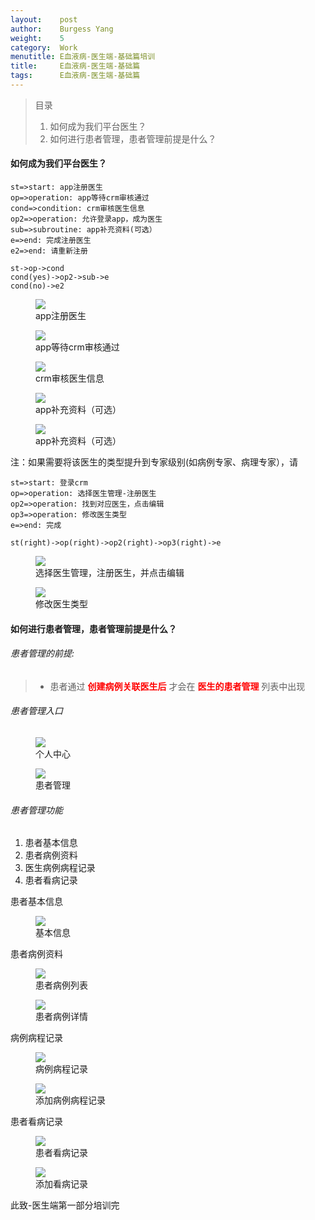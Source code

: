 ```yaml
---
layout:    post
author:    Burgess Yang
weight:    5
category:  Work          
menutitle: E血液病-医生端-基础篇培训
title:     E血液病-医生端-基础篇
tags:      E血液病-医生端-基础篇
---
```


<style>
.fr {color:red}
.fdg {color: #333} 
</style>

> 目录
> 1. 如何成为我们平台医生？
> 2. 如何进行患者管理，患者管理前提是什么？

#### 如何成为我们平台医生？
```flow
st=>start: app注册医生
op=>operation: app等待crm审核通过
cond=>condition: crm审核医生信息
op2=>operation: 允许登录app，成为医生
sub=>subroutine: app补充资料(可选）
e=>end: 完成注册医生
e2=>end: 请重新注册

st->op->cond
cond(yes)->op2->sub->e
cond(no)->e2
```

<div class="album">
   <figure>
      <img src="{{ "/media/img/20170321/doctor_register.jpeg" | absolute_url }}" />
      <figcaption>app注册医生</figcaption>
   </figure>
   <figure>
      <img src="{{ "/media/img/20170321/doctor_register_2.jpeg" | absolute_url }}" />
      <figcaption>app等待crm审核通过</figcaption>
   </figure>
   <figure>
      <img src="{{ "/media/img/20170321/crm_auth_doctor.png" | absolute_url }}" />
      <figcaption>crm审核医生信息</figcaption>
   </figure>
   <figure>
      <img src="{{ "/media/img/20170321/fill_information.jpeg" | absolute_url }}" />
      <figcaption>app补充资料（可选）</figcaption>
   </figure>
   <figure>
      <img src="{{ "/media/img/20170321/fill_information_2.jpeg" | absolute_url }}" />
      <figcaption>app补充资料（可选）</figcaption>
   </figure>
</div>

注：如果需要将该医生的类型提升到专家级别(如病例专家、病理专家），请
```flow
st=>start: 登录crm
op=>operation: 选择医生管理-注册医生
op2=>operation: 找到对应医生，点击编辑
op3=>operation: 修改医生类型
e=>end: 完成

st(right)->op(right)->op2(right)->op3(right)->e
```
<div class="album">
   <figure>
      <img src="{{ "/media/img/20170321/edit_doctor_type.png" | absolute_url }}" />
      <figcaption>选择医生管理，注册医生，并点击编辑</figcaption>
   </figure>
   <figure>
      <img src="{{ "/media/img/20170321/edit_doctor_type_2.png" | absolute_url }}" />
      <figcaption>修改医生类型</figcaption>
   </figure>
</div>


#### 如何进行患者管理，患者管理前提是什么？

###### 患者管理的前提:
>
> * 患者通过 **<span class="fr">创建病例关联医生后</span>** 才会在 **<span class="fr">医生的患者管理</span>** 列表中出现

###### 患者管理入口
<div class="album">
   <figure>
      <img src="{{ "/media/img/20170321/personal_center.jpeg" | absolute_url }}" />
      <figcaption>个人中心</figcaption>
   </figure>
   <figure>
      <img src="{{ "/media/img/20170321/patient_infromation.jpeg" | absolute_url }}" />
      <figcaption>患者管理</figcaption>
   </figure>
</div>

###### 患者管理功能
1. 患者基本信息
2. 患者病例资料
3. 医生病例病程记录
4. 患者看病记录

患者基本信息 
<div class="album">
   <figure>
      <img src="{{ "/media/img/20170321/base_information.jpeg" | absolute_url }}" />
      <figcaption>基本信息</figcaption>
   </figure>
</div>

患者病例资料 
<div class="album">
   <figure>
      <img src="{{ "/media/img/20170321/case_list.jpeg" | absolute_url }}" />
      <figcaption>患者病例列表</figcaption>
   </figure>
   <figure>
      <img src="{{ "/media/img/20170321/case_detail.jpeg" | absolute_url }}" />
      <figcaption>患者病例详情</figcaption>
   </figure>
</div>

病例病程记录 
<div class="album">
   <figure>
      <img src="{{ "/media/img/20170321/case_process_record.jpeg" | absolute_url }}" />
      <figcaption>病例病程记录</figcaption>
   </figure>
   <figure>
      <img src="{{ "/media/img/20170321/add_record.jpeg" | absolute_url }}" />
      <figcaption>添加病例病程记录</figcaption>
   </figure>
</div>

患者看病记录 
<div class="album">
   <figure>
      <img src="{{ "/media/img/20170321/treat_log.jpeg" | absolute_url }}" />
      <figcaption>患者看病记录</figcaption>
   </figure>
   <figure>
      <img src="{{ "/media/img/20170321/add_record.jpeg" | absolute_url }}" />
      <figcaption>添加看病记录</figcaption>
   </figure>
</div>

此致-医生端第一部分培训完
